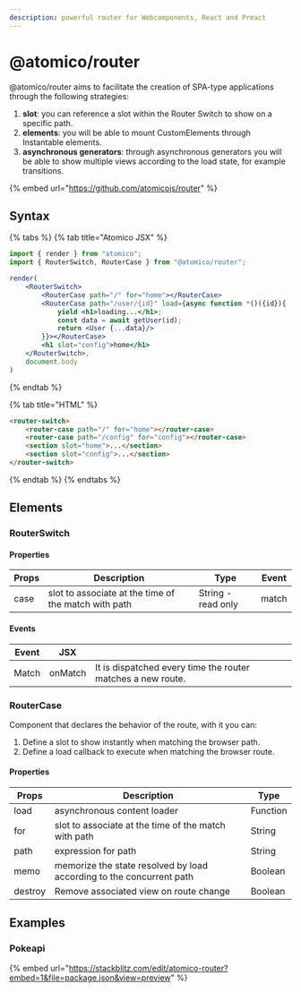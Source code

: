 ```yaml
---
description: powerful router for Webcomponents, React and Preact
---
```


# @atomico/router

@atomico/router aims to facilitate the creation of SPA-type applications through the following strategies:

1. &#x20;**slot**: you can reference a slot within the Router Switch to show on a specific path.
2. **elements**: you will be able to mount CustomElements through Instantable elements.
3. **asynchronous generators**: through asynchronous generators you will be able to show multiple views according to the load state, for example transitions.&#x20;

{% embed url="https://github.com/atomicojs/router" %}

## Syntax

{% tabs %}
{% tab title="Atomico JSX" %}
```jsx
import { render } from "atomico";
import { RouterSwitch, RouterCase } from "@atomico/router";

render(
    <RouterSwitch>
        <RouterCase path="/" for="home"></RouterCase>
        <RouterCase path="/user/{id}" load={async function *()({id}){
            yield <h1>loading...</h1>;
            const data = await getUser(id);
            return <User {...data}/>
        }}></RouterCase>
        <h1 slot="config">home</h1>
    </RouterSwitch>,
    document.body
)
```
{% endtab %}

{% tab title="HTML" %}
```html
<router-switch>
    <router-case path="/" for="home"></router-case>
    <router-case path="/config" for="config"></router-case>
    <section slot="home">...</section>
    <section slot="config">...</section>
</router-switch>
```
{% endtab %}
{% endtabs %}

## Elements

### RouterSwitch

#### Properties

| Props | Description                                          | Type               | Event |
| ----- | ---------------------------------------------------- | ------------------ | ----- |
| case  | slot to associate at the time of the match with path | String - read only | match |

#### Events

| Event | JSX     |                                                             |
| ----- | ------- | ----------------------------------------------------------- |
| Match | onMatch | It is dispatched every time the router matches a new route. |

### RouterCase

Component that declares the behavior of the route, with it you can:

1. Define a slot to show instantly when matching the browser path.
2. Define a load callback to execute when matching the browser route.

#### Properties

| Props   | Description                                                          | Type     |
| ------- | -------------------------------------------------------------------- | -------- |
| load    | asynchronous content loader                                          | Function |
| for     | slot to associate at the time of the match with path                 | String   |
| path    | expression for path                                                  | String   |
| memo    | memorize the state resolved by load according to the concurrent path | Boolean  |
| destroy | Remove associated view on route change                               | Boolean  |

## Examples

### Pokeapi

{% embed url="https://stackblitz.com/edit/atomico-router?embed=1&file=package.json&view=preview" %}
